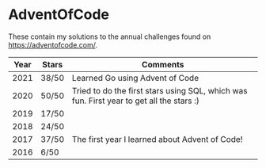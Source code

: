 # AdventOfCode
These contain my solutions to the annual challenges found on https://adventofcode.com/.

| Year | Stars | Comments |
| --- | ----------- | --- |
| 2021 | 38/50 | Learned Go using Advent of Code |
| 2020 | 50/50 | Tried to do the first stars using SQL, which was fun. First year to get all the stars :)|
| 2019 | 17/50 | |
| 2018 | 24/50 | |
| 2017 | 37/50 | The first year I learned about Advent of Code!|
| 2016 | 6/50 | |

